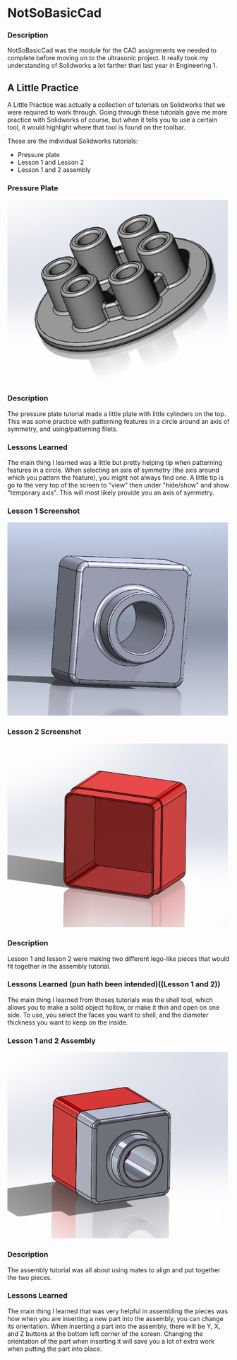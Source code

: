# NotSoBasicCad

### Description

  NotSoBasicCad was the module for the CAD assignments we needed
to complete before moving on to the ultrasonic project. It really
took my understanding of Solidworks a lot farther than last year
in Engineering 1.

## A Little Practice

  A Little Practice was actually a collection of tutorials on Solidworks
that we were required to work through. Going through these tutorials
gave me more practice with Solidworks of course, but when it tells you
to use a certain tool, it would highlight where that tool is found
on the toolbar.

  These are the individual Solidworks tutorials:

* Pressure plate
* Lesson 1 and Lesson 2
* Lesson 1 and 2 assembly

### Pressure Plate

<img src="Media/PressurePlateScreenshot.PNG" width="500px"/>

### Description

  The pressure plate tutorial made a little plate with little cylinders
on the top. This was some practice with patterning features in a circle
around an axis of symmetry, and using/patterning filets.

### Lessons Learned

  The main thing I learned was a little but pretty helping tip when
patterning features in a circle. When selecting an axis of symmetry
(the axis around which you pattern the feature), you might not always
find one. A little tip is go to the very top of the screen to "view"
then under "hide/show" and show "temporary axis". This will most likely
provide you an axis of symmetry.

### Lesson 1 Screenshot

<img src="Media/Lesson1Screenshot.PNG" width="500px" />

### Lesson 2 Screenshot

<img src="Media/Lesson2Screenshot.PNG" width="500px" />

### Description

  Lesson 1 and lesson 2 were making two different lego-like pieces
that would fit together in the assembly tutorial.

### Lessons Learned (pun hath been intended)((Lesson 1 and 2))

  The main thing I learned from thoses tutorials was the shell tool,
which allows you to make a solid object hollow, or make it thin and open
on one side. To use, you select the faces you want to shell, and the diameter
thickness you want to keep on the inside.

### Lesson 1 and 2 Assembly

<img src="Media/Lesson2AssemblyScreenshot.PNG" width="500px" />

### Description

  The assembly tutorial was all about using mates to align and put
together the two pieces.

### Lessons Learned

  The main thing I learned that was very helpful in assembling the pieces was
how when you are inserting a new part into the assembly, you can change its
orientation. When inserting a part into the assembly, there will be Y, X, and Z
buttons at the bottom left corner of the screen. Changing the orientation of 
the part when inserting it will save you a lot of extra work when putting the
part into place.
